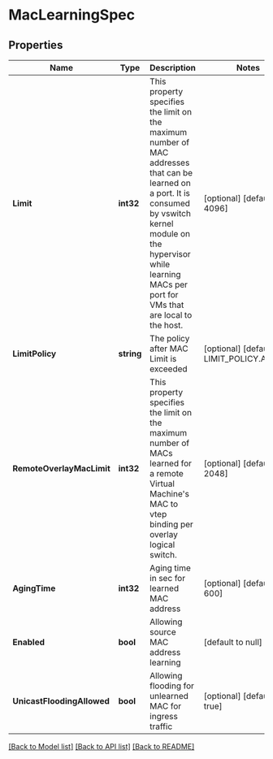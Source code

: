 # MacLearningSpec

## Properties
Name | Type | Description | Notes
------------ | ------------- | ------------- | -------------
**Limit** | **int32** | This property specifies the limit on the maximum number of MAC addresses that can be learned on a port. It is consumed by vswitch kernel module on the hypervisor while learning MACs per port for VMs that are local to the host.  | [optional] [default to 4096]
**LimitPolicy** | **string** | The policy after MAC Limit is exceeded | [optional] [default to LIMIT_POLICY.ALLOW]
**RemoteOverlayMacLimit** | **int32** | This property specifies the limit on the maximum number of MACs learned for a remote Virtual Machine&#x27;s MAC to vtep binding per overlay logical switch.  | [optional] [default to 2048]
**AgingTime** | **int32** | Aging time in sec for learned MAC address | [optional] [default to 600]
**Enabled** | **bool** | Allowing source MAC address learning | [default to null]
**UnicastFloodingAllowed** | **bool** | Allowing flooding for unlearned MAC for ingress traffic | [optional] [default to true]

[[Back to Model list]](../README.md#documentation-for-models) [[Back to API list]](../README.md#documentation-for-api-endpoints) [[Back to README]](../README.md)

